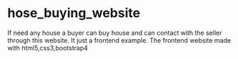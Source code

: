 # hose_buying_website
If need any house a buyer can buy house and can contact with the seller through this website. It just a frontend example. The frontend website made with html5,css3,bootstrap4

